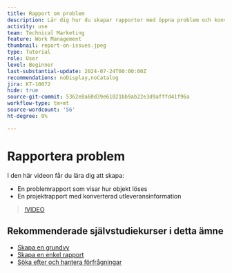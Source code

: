 ```yaml
---
title: Rapport om problem
description: Lär dig hur du skapar rapporter med öppna problem och konverteringsinformation.
activity: use
team: Technical Marketing
feature: Work Management
thumbnail: report-on-issues.jpeg
type: Tutorial
role: User
level: Beginner
last-substantial-update: 2024-07-24T00:00:00Z
recommendations: noDisplay,noCatalog
jira: KT-10072
hide: true
source-git-commit: 5362e8a60d39e61021bb9ab22e3d9afffd41f96a
workflow-type: tm+mt
source-wordcount: '56'
ht-degree: 0%

---
```


# Rapportera problem

I den här videon får du lära dig att skapa:

* En problemrapport som visar hur objekt löses
* En projektrapport med konverterad utleveransinformation


>[!VIDEO](https://video.tv.adobe.com/v/3432002/?quality=12&learn=on)


## Rekommenderade självstudiekurser i detta ämne

* [Skapa en grundvy](/help/reporting/basic-reporting/create-a-basic-view.md)
* [Skapa en enkel rapport](/help/reporting/basic-reporting/create-a-simple-report.md)
* [Söka efter och hantera förfrågningar](/help/manage-work/issues-requests/find-requests.md)

